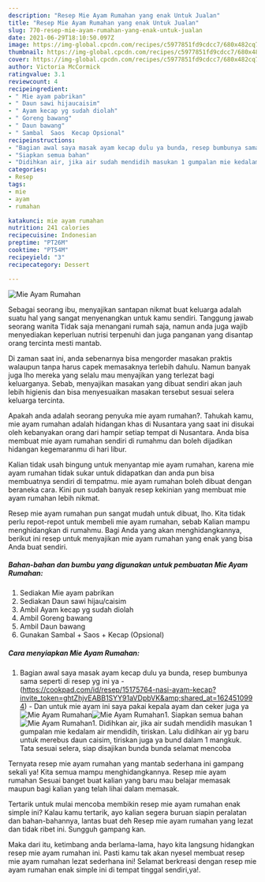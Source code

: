 ```yaml
---
description: "Resep Mie Ayam Rumahan yang enak Untuk Jualan"
title: "Resep Mie Ayam Rumahan yang enak Untuk Jualan"
slug: 770-resep-mie-ayam-rumahan-yang-enak-untuk-jualan
date: 2021-06-29T18:10:50.097Z
image: https://img-global.cpcdn.com/recipes/c5977851fd9cdcc7/680x482cq70/mie-ayam-rumahan-foto-resep-utama.jpg
thumbnail: https://img-global.cpcdn.com/recipes/c5977851fd9cdcc7/680x482cq70/mie-ayam-rumahan-foto-resep-utama.jpg
cover: https://img-global.cpcdn.com/recipes/c5977851fd9cdcc7/680x482cq70/mie-ayam-rumahan-foto-resep-utama.jpg
author: Victoria McCormick
ratingvalue: 3.1
reviewcount: 4
recipeingredient:
- " Mie ayam pabrikan"
- " Daun sawi hijaucaisim"
- " Ayam kecap yg sudah diolah"
- " Goreng bawang"
- " Daun bawang"
- " Sambal  Saos  Kecap Opsional"
recipeinstructions:
- "Bagian awal saya masak ayam kecap dulu ya bunda, resep bumbunya sama seperti di resep yg ini ya (https://cookpad.com/id/resep/15175764-nasi-ayam-kecap?invite_token=ghtZhjvEABB1SYY91aVDpbVK&amp;shared_at=1624510994) Dan untuk mie ayam ini saya pakai kepala ayam dan ceker juga ya"
- "Siapkan semua bahan"
- "Didihkan air, jika air sudah mendidih masukan 1 gumpalan mie kedalam air mendidih, tiriskan. Lalu didihkan air yg baru untuk merebus daun caisim, tiriskan juga ya bund dalam 1 mangkuk. Tata sesuai selera, siap disajikan bunda bunda selamat mencoba"
categories:
- Resep
tags:
- mie
- ayam
- rumahan

katakunci: mie ayam rumahan 
nutrition: 241 calories
recipecuisine: Indonesian
preptime: "PT26M"
cooktime: "PT54M"
recipeyield: "3"
recipecategory: Dessert

---
```



![Mie Ayam Rumahan](https://img-global.cpcdn.com/recipes/c5977851fd9cdcc7/680x482cq70/mie-ayam-rumahan-foto-resep-utama.jpg)

Sebagai seorang ibu, menyajikan santapan nikmat buat keluarga adalah suatu hal yang sangat menyenangkan untuk kamu sendiri. Tanggung jawab seorang  wanita Tidak saja menangani rumah saja, namun anda juga wajib menyediakan keperluan nutrisi terpenuhi dan juga panganan yang disantap orang tercinta mesti mantab.

Di zaman  saat ini, anda sebenarnya bisa mengorder masakan praktis walaupun tanpa harus capek memasaknya terlebih dahulu. Namun banyak juga lho mereka yang selalu mau menyajikan yang terlezat bagi keluarganya. Sebab, menyajikan masakan yang dibuat sendiri akan jauh lebih higienis dan bisa menyesuaikan masakan tersebut sesuai selera keluarga tercinta. 



Apakah anda adalah seorang penyuka mie ayam rumahan?. Tahukah kamu, mie ayam rumahan adalah hidangan khas di Nusantara yang saat ini disukai oleh kebanyakan orang dari hampir setiap tempat di Nusantara. Anda bisa membuat mie ayam rumahan sendiri di rumahmu dan boleh dijadikan hidangan kegemaranmu di hari libur.

Kalian tidak usah bingung untuk menyantap mie ayam rumahan, karena mie ayam rumahan tidak sukar untuk didapatkan dan anda pun bisa membuatnya sendiri di tempatmu. mie ayam rumahan boleh dibuat dengan beraneka cara. Kini pun sudah banyak resep kekinian yang membuat mie ayam rumahan lebih nikmat.

Resep mie ayam rumahan pun sangat mudah untuk dibuat, lho. Kita tidak perlu repot-repot untuk membeli mie ayam rumahan, sebab Kalian mampu menghidangkan di rumahmu. Bagi Anda yang akan menghidangkannya, berikut ini resep untuk menyajikan mie ayam rumahan yang enak yang bisa Anda buat sendiri.

<!--inarticleads1-->

##### Bahan-bahan dan bumbu yang digunakan untuk pembuatan Mie Ayam Rumahan:

1. Sediakan  Mie ayam pabrikan
1. Sediakan  Daun sawi hijau/caisim
1. Ambil  Ayam kecap yg sudah diolah
1. Ambil  Goreng bawang
1. Ambil  Daun bawang
1. Gunakan  Sambal + Saos + Kecap (Opsional)




<!--inarticleads2-->

##### Cara menyiapkan Mie Ayam Rumahan:

1. Bagian awal saya masak ayam kecap dulu ya bunda, resep bumbunya sama seperti di resep yg ini ya - (https://cookpad.com/id/resep/15175764-nasi-ayam-kecap?invite_token=ghtZhjvEABB1SYY91aVDpbVK&amp;shared_at=1624510994) - Dan untuk mie ayam ini saya pakai kepala ayam dan ceker juga ya
<img src="https://img-global.cpcdn.com/steps/ba625e2511a43eee/160x128cq70/mie-ayam-rumahan-langkah-memasak-1-foto.jpg" alt="Mie Ayam Rumahan"><img src="https://img-global.cpcdn.com/steps/f58319968faf6f48/160x128cq70/mie-ayam-rumahan-langkah-memasak-1-foto.jpg" alt="Mie Ayam Rumahan">1. Siapkan semua bahan
<img src="https://img-global.cpcdn.com/steps/59142aaeb5961879/160x128cq70/mie-ayam-rumahan-langkah-memasak-2-foto.jpg" alt="Mie Ayam Rumahan">1. Didihkan air, jika air sudah mendidih masukan 1 gumpalan mie kedalam air mendidih, tiriskan. Lalu didihkan air yg baru untuk merebus daun caisim, tiriskan juga ya bund dalam 1 mangkuk. Tata sesuai selera, siap disajikan bunda bunda selamat mencoba




Ternyata resep mie ayam rumahan yang mantab sederhana ini gampang sekali ya! Kita semua mampu menghidangkannya. Resep mie ayam rumahan Sesuai banget buat kalian yang baru mau belajar memasak maupun bagi kalian yang telah lihai dalam memasak.

Tertarik untuk mulai mencoba membikin resep mie ayam rumahan enak simple ini? Kalau kamu tertarik, ayo kalian segera buruan siapin peralatan dan bahan-bahannya, lantas buat deh Resep mie ayam rumahan yang lezat dan tidak ribet ini. Sungguh gampang kan. 

Maka dari itu, ketimbang anda berlama-lama, hayo kita langsung hidangkan resep mie ayam rumahan ini. Pasti kamu tak akan nyesel membuat resep mie ayam rumahan lezat sederhana ini! Selamat berkreasi dengan resep mie ayam rumahan enak simple ini di tempat tinggal sendiri,ya!.

